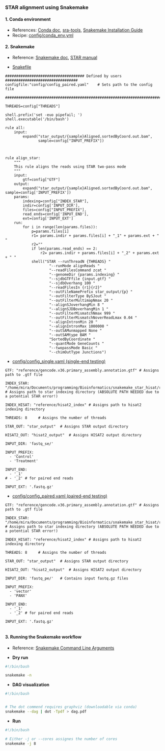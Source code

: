 ### STAR alignment using Snakemake

#### 1. Conda environment

- References: [Conda doc](https://docs.conda.io/projects/conda/en/latest/index.html), [sra-tools](https://github.com/ncbi/sra-tools), [Snakemake Installation Guide](https://snakemake.readthedocs.io/en/stable/getting_started/installation.html)
- Recipe: [config/conda_env.yml](https://github.com/Mira0507/snakemake_star/blob/master/config/conda_env.yml)


#### 2. Snakemake 

- Reference: [Snakemake doc](https://snakemake.readthedocs.io/en/stable), [STAR manual](https://github.com/alexdobin/STAR/blob/master/doc/STARmanual.pdf)

- [Snakefile](https://github.com/Mira0507/snakemake_star/blob/master/Snakefile)

```
#################################### Defined by users #################################
configfile:"config/config_paired.yaml"    # Sets path to the config file

#######################################################################################

THREADS=config["THREADS"]

shell.prefix('set -euo pipefail; ')
shell.executable('/bin/bash')

rule all:
    input:
        expand("star_output/{sample}Aligned.sortedByCoord.out.bam", 
               sample=config["INPUT_PREFIX"])



rule align_star: 
    """
    This rule aligns the reads using STAR two-pass mode
    """
    input:
        gtf=config["GTF"]
    output:
        expand("star_output/{sample}Aligned.sortedByCoord.out.bam", sample=config['INPUT_PREFIX'])  
    params:
        indexing=config["INDEX_STAR"],
        indir=config['INPUT_DIR'],
        files=config["INPUT_PREFIX"], 
        read_ends=config['INPUT_END'],
        ext=config['INPUT_EXT']
    run:
        for i in range(len(params.files)):
            p=params.files[i]
            r1= params.indir + params.files[i] + "_1" + params.ext + " " 
            r2=""
            if len(params.read_ends) == 2: 
                r2= params.indir + params.files[i] + "_2" + params.ext + " " 
            shell("STAR --runThreadN {THREADS} "  
                    "--runMode alignReads "  
                    "--readFilesCommand zcat "
                    "--genomeDir {params.indexing} " 
                    "--sjdbGTFfile {input.gtf} "  
                    "--sjdbOverhang 100 "  
                    "--readFilesIn {r1}{r2}"  
                    "--outFileNamePrefix star_output/{p} "
                    "--outFilterType BySJout "  
                    "--outFilterMultimapNmax 20 "
                    "--alignSJoverhangMin 8 "
                    "--alignSJDBoverhangMin 1 "
                    "--outFilterMismatchNmax 999 "
                    "--outFilterMismatchNoverReadLmax 0.04 "
                    "--alignIntronMin 20 "
                    "--alignIntronMax 1000000 "
                    "--outSAMunmapped None "
                    "--outSAMtype BAM "
                    "SortedByCoordinate "
                    "--quantMode GeneCounts "
                    "--twopassMode Basic "
                    "--chimOutType Junctions")
```

- [config/config_single.yaml (single-end testing)](https://github.com/Mira0507/snakemake_star/blob/master/config/config_single.yaml)


```
GTF: "reference/gencode.v36.primary_assembly.annotation.gtf" # Assigns path to .gtf file

INDEX_STAR: "/home/mira/Documents/programming/Bioinformatics/snakemake_star_hisat/reference/star_index" # Assigns path to star indexing directory (ABSOLUTE PATH NEEDED due to a potential STAR error!)

INDEX_HISAT: "reference/hisat2_index" # Assigns path to hisat2 indexing directory

THREADS: 8     # Assigns the number of threads

STAR_OUT: "star_output"  # Assigns STAR output directory

HISAT2_OUT: "hisat2_output"  # Assigns HISAT2 output directory

INPUT_DIR: 'fastq_se/'

INPUT_PREFIX:
  - 'Control'
  - 'Treatment'

INPUT_END:
  - '_1'
# - '_2' # for paired end reads

INPUT_EXT: '.fastq.gz'

```


- [config/config_paired.yaml (paired-end testing)](https://github.com/Mira0507/snakemake_star/blob/master/config/config_paired.yaml)


```
GTF: "reference/gencode.v36.primary_assembly.annotation.gtf" # Assigns path to .gtf file

INDEX_STAR: "/home/mira/Documents/programming/Bioinformatics/snakemake_star_hisat/reference/star_index" # Assigns path to star indexing directory (ABSOLUTE PATH NEEDED due to a potential STAR error!)

INDEX_HISAT: "reference/hisat2_index" # Assigns path to hisat2 indexing directory

THREADS: 8     # Assigns the number of threads

STAR_OUT: "star_output"  # Assigns STAR output directory

HISAT2_OUT: "hisat2_output"  # Assigns HISAT2 output directory

INPUT_DIR: 'fastq_pe/'   # Contains input fastq.gz files

INPUT_PREFIX:
  - 'vector'
  - 'PANX'

INPUT_END:
  - '_1'
  - '_2' # for paired end reads

INPUT_EXT: '.fastq.gz'
  
```

#### 3. Running the Snakemake workflow

- Reference: [Snakemake Command Line Arguments](https://snakemake.readthedocs.io/en/stable/executing/cli.html)

- **Dry run**


```bash
#!/bin/bash

snakemake -n

```


- **DAG visualization** 


```bash
#!/bin/bash


# The dot commend requires graphviz (downloadable via conda)
snakemake --dag | dot -Tpdf > dag.pdf


```


- **Run**


```bash
#!/bin/bash

# Either -j or --cores assignes the number of cores
snakemake -j 8

```
